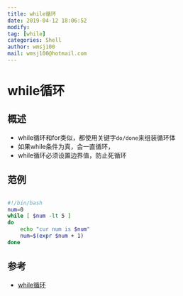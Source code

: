 ```yaml
---
title: while循环
date: 2019-04-12 18:06:52	
modify: 
tag: [while]
categories: Shell 
author: wmsj100
mail: wmsj100@hotmail.com
---
```


# while循环

## 概述
- while循环和for类似，都使用关键字`do/done`来组装循环体
- 如果while条件为真，会一直循环，
- while循环必须设置边界值，防止死循环

## 范例
```sh

#!/bin/bash
num=0
while [ $num -lt 5 ]
do
    echo "cur num is $num"
    num=$(expr $num + 1)
done
```

## 参考
- [while循环](http://c.biancheng.net/cpp/view/7008.html)
